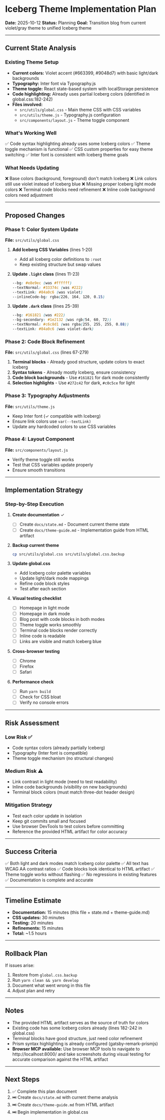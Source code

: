 # Iceberg Theme Implementation Plan

**Date:** 2025-10-12
**Status:** Planning
**Goal:** Transition blog from current violet/gray theme to unified Iceberg theme

---

## Current State Analysis

### Existing Theme Setup
- **Current colors:** Violet accent (#663399, #9048d7) with basic light/dark backgrounds
- **Typography:** Inter font via Typography.js
- **Theme toggle:** React state-based system with localStorage persistence
- **Code highlighting:** Already uses partial Iceberg colors (identified in global.css:182-242)
- **Files involved:**
  - `src/utils/global.css` - Main theme CSS with CSS variables
  - `src/utils/theme.js` - Typography.js configuration
  - `src/components/layout.js` - Theme toggle component

### What's Working Well
✅ Code syntax highlighting already uses some Iceberg colors
✅ Theme toggle mechanism is functional
✅ CSS custom properties for easy theme switching
✅ Inter font is consistent with Iceberg theme goals

### What Needs Updating
❌ Base colors (background, foreground) don't match Iceberg
❌ Link colors still use violet instead of Iceberg blue
❌ Missing proper Iceberg light mode colors
❌ Terminal code blocks need refinement
❌ Inline code background colors need adjustment

---

## Proposed Changes

### Phase 1: Color System Update
**File:** `src/utils/global.css`

1. **Add Iceberg CSS Variables** (lines 1-20)
   - Add all Iceberg color definitions to `:root`
   - Keep existing structure but swap values

2. **Update `.light` class** (lines 11-23)
   ```css
   --bg: #e8e9ec (was #ffffff)
   --textNormal: #33374c (was #222)
   --textLink: #84a0c6 (was violet)
   --inlineCode-bg: rgba(226, 164, 120, 0.15)
   ```

3. **Update `.dark` class** (lines 25-39)
   ```css
   --bg: #161821 (was #222)
   --bg-secondary: #1e2132 (was rgb(54, 60, 72))
   --textNormal: #c6c8d1 (was rgba(255, 255, 255, 0.88))
   --textLink: #84a0c6 (was violet-dark)
   ```

### Phase 2: Code Block Refinement
**File:** `src/utils/global.css` (lines 67-279)

1. **Terminal blocks** - Already good structure, update colors to exact Iceberg
2. **Syntax tokens** - Already mostly Iceberg, ensure consistency
3. **Code block backgrounds** - Use `#161821` for dark mode consistently
4. **Selection highlights** - Use `#272c42` for dark, `#c0c5ce` for light

### Phase 3: Typography Adjustments
**File:** `src/utils/theme.js`

- Keep Inter font (✓ compatible with Iceberg)
- Ensure link colors use `var(--textLink)`
- Update any hardcoded colors to use CSS variables

### Phase 4: Layout Component
**File:** `src/components/layout.js`

- Verify theme toggle still works
- Test that CSS variables update properly
- Ensure smooth transitions

---

## Implementation Strategy

### Step-by-Step Execution

1. **Create documentation** ✓
   - [ ] Create `docs/state.md` - Document current theme state
   - [ ] Create `docs/theme-guide.md` - Implementation guide from HTML artifact

2. **Backup current theme**
   ```bash
   cp src/utils/global.css src/utils/global.css.backup
   ```

3. **Update global.css**
   - Add Iceberg color palette variables
   - Update light/dark mode mappings
   - Refine code block styles
   - Test after each section

4. **Visual testing checklist**
   - [ ] Homepage in light mode
   - [ ] Homepage in dark mode
   - [ ] Blog post with code blocks in both modes
   - [ ] Theme toggle works smoothly
   - [ ] Terminal code blocks render correctly
   - [ ] Inline code is readable
   - [ ] Links are visible and match Iceberg blue

5. **Cross-browser testing**
   - [ ] Chrome
   - [ ] Firefox
   - [ ] Safari

6. **Performance check**
   - [ ] Run `yarn build`
   - [ ] Check for CSS bloat
   - [ ] Verify no console errors

---

## Risk Assessment

### Low Risk ✅
- Code syntax colors (already partially Iceberg)
- Typography (Inter font is compatible)
- Theme toggle mechanism (no structural changes)

### Medium Risk ⚠️
- Link contrast in light mode (need to test readability)
- Inline code backgrounds (visibility on new backgrounds)
- Terminal block colors (must match three-dot header design)

### Mitigation Strategy
- Test each color update in isolation
- Keep git commits small and focused
- Use browser DevTools to test colors before committing
- Reference the provided HTML artifact for color accuracy

---

## Success Criteria

✅ Both light and dark modes match Iceberg color palette
✅ All text has WCAG AA contrast ratios
✅ Code blocks look identical to HTML artifact
✅ Theme toggle works without flashing
✅ No regressions in existing features
✅ Documentation is complete and accurate

---

## Timeline Estimate

- **Documentation:** 15 minutes (this file + state.md + theme-guide.md)
- **CSS updates:** 30 minutes
- **Testing:** 20 minutes
- **Refinements:** 15 minutes
- **Total:** ~1.5 hours

---

## Rollback Plan

If issues arise:
1. Restore from `global.css.backup`
2. Run `yarn clean && yarn develop`
3. Document what went wrong in this file
4. Adjust plan and retry

---

## Notes

- The provided HTML artifact serves as the source of truth for colors
- Existing code has some Iceberg colors already (lines 182-242 in global.css)
- Terminal blocks have good structure, just need color refinement
- Prism syntax highlighting is already configured (gatsby-remark-prismjs)
- **Browser MCP available:** Use browser MCP tools to navigate to http://localhost:8000/ and take screenshots during visual testing for accurate comparison against the HTML artifact

---

## Next Steps

1. ✅ Complete this plan document
2. ⏭️ Create `docs/state.md` with current theme analysis
3. ⏭️ Create `docs/theme-guide.md` from HTML artifact
4. ⏭️ Begin implementation in global.css
